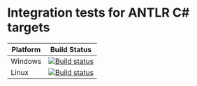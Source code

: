 # Integration tests for ANTLR C# targets

| Platform | Build Status |
| --- | --- |
| Windows | [![Build status](https://ci.appveyor.com/api/projects/status/liwqotaplht7c422/branch/master?svg=true)](https://ci.appveyor.com/project/sharwell/antlr-integration-tests-csharp/branch/master) |
| Linux | [![Build status](https://travis-ci.org/tunnelvisionlabs/antlr-integration-tests-csharp.svg?branch=master)](https://travis-ci.org/tunnelvisionlabs/antlr-integration-tests-csharp) |
